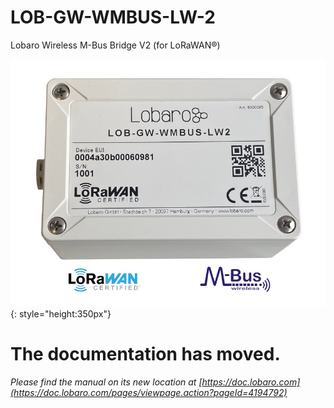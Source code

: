# LOB-GW-WMBUS-LW-2

Lobaro Wireless M-Bus Bridge V2 (for LoRaWAN®)

![Lobaro wmbus LoRaWAN Bridge V2](files/wireless-MBUS-LoRaWAN-Bridge-Gateway-logo-small-brd.jpg){: style="height:350px"}

# The documentation has moved.

*Please find the manual on its new location at [https://doc.lobaro.com](https://doc.lobaro.com/pages/viewpage.action?pageId=4194792)*
